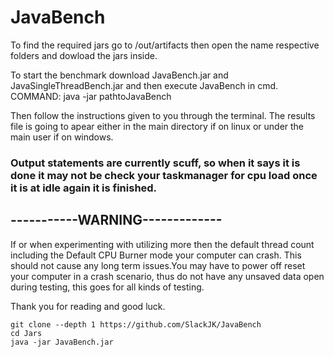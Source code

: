 # JavaBench
To find the required jars go to /out/artifacts then open the name respective folders and dowload the jars inside.

To start the benchmark download JavaBench.jar and JavaSingleThreadBench.jar and then execute JavaBench in cmd.
COMMAND: java -jar pathtoJavaBench

Then follow the instructions given to you through the terminal.
The results file is going to apear either in the main directory if on linux or under the main user if on windows.

### Output statements are currently scuff, so when it says it is done it may not be check your taskmanager for cpu load once it is at idle again it is finished. 

## -----------WARNING-------------

If or when experimenting with utilizing more then the default thread count including the Default CPU Burner mode your computer can crash. 
This should not cause any long term issues.You may have to power off reset your computer in a crash scenario, thus do not have any unsaved data open during testing, 
this goes for all kinds of testing.


Thank you for reading and good luck.

```
git clone --depth 1 https://github.com/SlackJK/JavaBench
cd Jars
java -jar JavaBench.jar
```
